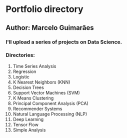 # Portfolio directory

## Author: Marcelo Guimarães


### I'll upload a series of projects on Data Science.

### Directories:

1) Time Series Analysis
2) Regression
3) Logistic
4) K Nearest Neighbors (KNN)
5) Decision Trees
6) Support Vector Machines (SVM)
7) K Means Clustering 
8) Principal Component Analysis (PCA)
9) Recommender Systems
10) Natural Language Processing (NLP)
11) Deep Learning
12) Tensor Flow
13) Simple Analysis
